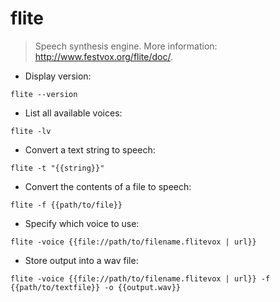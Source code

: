 # flite

> Speech synthesis engine.
> More information: <http://www.festvox.org/flite/doc/>.

- Display version:

`flite --version`

- List all available voices:

`flite -lv`

- Convert a text string to speech:

`flite -t "{{string}}"`

- Convert the contents of a file to speech:

`flite -f {{path/to/file}}`

- Specify which voice to use:

`flite -voice {{file://path/to/filename.flitevox | url}}`

- Store output into a wav file:

`flite -voice {{file://path/to/filename.flitevox | url}} -f {{path/to/textfile}} -o {{output.wav}}`
